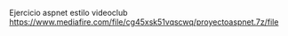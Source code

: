 Ejercicio aspnet estilo videoclub
https://www.mediafire.com/file/cg45xsk51vqscwq/proyectoaspnet.7z/file
